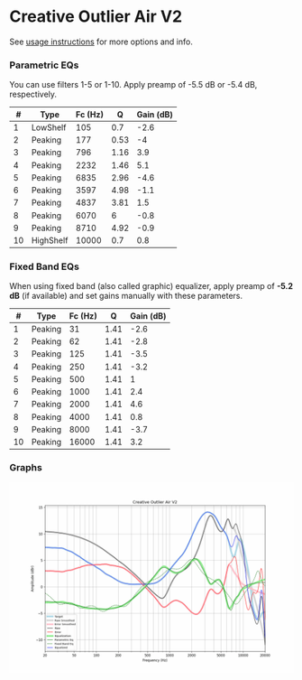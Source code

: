 # Creative Outlier Air V2
See [usage instructions](https://github.com/jaakkopasanen/AutoEq#usage) for more options and info.

### Parametric EQs
You can use filters 1-5 or 1-10. Apply preamp of -5.5 dB or -5.4 dB, respectively.

|   # | Type      |   Fc (Hz) |    Q |   Gain (dB) |
|-----|-----------|-----------|------|-------------|
|   1 | LowShelf  |       105 | 0.7  |        -2.6 |
|   2 | Peaking   |       177 | 0.53 |        -4   |
|   3 | Peaking   |       796 | 1.16 |         3.9 |
|   4 | Peaking   |      2232 | 1.46 |         5.1 |
|   5 | Peaking   |      6835 | 2.96 |        -4.6 |
|   6 | Peaking   |      3597 | 4.98 |        -1.1 |
|   7 | Peaking   |      4837 | 3.81 |         1.5 |
|   8 | Peaking   |      6070 | 6    |        -0.8 |
|   9 | Peaking   |      8710 | 4.92 |        -0.9 |
|  10 | HighShelf |     10000 | 0.7  |         0.8 |

### Fixed Band EQs
When using fixed band (also called graphic) equalizer, apply preamp of **-5.2 dB** (if available) and set gains manually with these parameters.

|   # | Type    |   Fc (Hz) |    Q |   Gain (dB) |
|-----|---------|-----------|------|-------------|
|   1 | Peaking |        31 | 1.41 |        -2.6 |
|   2 | Peaking |        62 | 1.41 |        -2.8 |
|   3 | Peaking |       125 | 1.41 |        -3.5 |
|   4 | Peaking |       250 | 1.41 |        -3.2 |
|   5 | Peaking |       500 | 1.41 |         1   |
|   6 | Peaking |      1000 | 1.41 |         2.4 |
|   7 | Peaking |      2000 | 1.41 |         4.6 |
|   8 | Peaking |      4000 | 1.41 |         0.8 |
|   9 | Peaking |      8000 | 1.41 |        -3.7 |
|  10 | Peaking |     16000 | 1.41 |         3.2 |

### Graphs
![](./Creative%20Outlier%20Air%20V2.png)
